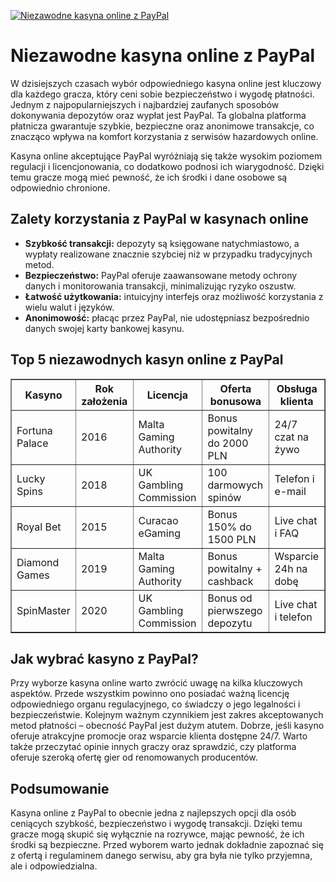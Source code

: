 [![Niezawodne kasyna online z PayPal](https://123-caf.pages.dev/gitsignup.png)](https://vrmoo.ru/Bt82HjjY)

<h1>Niezawodne kasyna online z PayPal</h1> <p>W dzisiejszych czasach wybór odpowiedniego kasyna online jest kluczowy dla każdego gracza, który ceni sobie bezpieczeństwo i wygodę płatności. Jednym z najpopularniejszych i najbardziej zaufanych sposobów dokonywania depozytów oraz wypłat jest PayPal. Ta globalna platforma płatnicza gwarantuje szybkie, bezpieczne oraz anonimowe transakcje, co znacząco wpływa na komfort korzystania z serwisów hazardowych online.</p> <p>Kasyna online akceptujące PayPal wyróżniają się także wysokim poziomem regulacji i licencjonowania, co dodatkowo podnosi ich wiarygodność. Dzięki temu gracze mogą mieć pewność, że ich środki i dane osobowe są odpowiednio chronione.</p> <h2>Zalety korzystania z PayPal w kasynach online</h2> <ul>   <li><strong>Szybkość transakcji:</strong> depozyty są księgowane natychmiastowo, a wypłaty realizowane znacznie szybciej niż w przypadku tradycyjnych metod.</li>   <li><strong>Bezpieczeństwo:</strong> PayPal oferuje zaawansowane metody ochrony danych i monitorowania transakcji, minimalizując ryzyko oszustw.</li>   <li><strong>Łatwość użytkowania:</strong> intuicyjny interfejs oraz możliwość korzystania z wielu walut i języków.</li>   <li><strong>Anonimowość:</strong> płacąc przez PayPal, nie udostępniasz bezpośrednio danych swojej karty bankowej kasynu.</li> </ul> <h2>Top 5 niezawodnych kasyn online z PayPal</h2> <table border="1" cellpadding="8" cellspacing="0">   <thead>     <tr>       <th>Kasyno</th>       <th>Rok założenia</th>       <th>Licencja</th>       <th>Oferta bonusowa</th>       <th>Obsługa klienta</th>     </tr>   </thead>   <tbody>     <tr>       <td>Fortuna Palace</td>       <td>2016</td>       <td>Malta Gaming Authority</td>       <td>Bonus powitalny do 2000 PLN</td>       <td>24/7 czat na żywo</td>     </tr>     <tr>       <td>Lucky Spins</td>       <td>2018</td>       <td>UK Gambling Commission</td>       <td>100 darmowych spinów</td>       <td>Telefon i e-mail</td>     </tr>     <tr>       <td>Royal Bet</td>       <td>2015</td>       <td>Curacao eGaming</td>       <td>Bonus 150% do 1500 PLN</td>       <td>Live chat i FAQ</td>     </tr>     <tr>       <td>Diamond Games</td>       <td>2019</td>       <td>Malta Gaming Authority</td>       <td>Bonus powitalny + cashback</td>       <td>Wsparcie 24h na dobę</td>     </tr>     <tr>       <td>SpinMaster</td>       <td>2020</td>       <td>UK Gambling Commission</td>       <td>Bonus od pierwszego depozytu</td>       <td>Live chat i telefon</td>     </tr>   </tbody> </table> <h2>Jak wybrać kasyno z PayPal?</h2> <p>Przy wyborze kasyna online warto zwrócić uwagę na kilka kluczowych aspektów. Przede wszystkim powinno ono posiadać ważną licencję odpowiedniego organu regulacyjnego, co świadczy o jego legalności i bezpieczeństwie. Kolejnym ważnym czynnikiem jest zakres akceptowanych metod płatności – obecność PayPal jest dużym atutem. Dobrze, jeśli kasyno oferuje atrakcyjne promocje oraz wsparcie klienta dostępne 24/7. Warto także przeczytać opinie innych graczy oraz sprawdzić, czy platforma oferuje szeroką ofertę gier od renomowanych producentów.</p> <h2>Podsumowanie</h2> <p>Kasyna online z PayPal to obecnie jedna z najlepszych opcji dla osób ceniących szybkość, bezpieczeństwo i wygodę transakcji. Dzięki temu gracze mogą skupić się wyłącznie na rozrywce, mając pewność, że ich środki są bezpieczne. Przed wyborem warto jednak dokładnie zapoznać się z ofertą i regulaminem danego serwisu, aby gra była nie tylko przyjemna, ale i odpowiedzialna.</p>